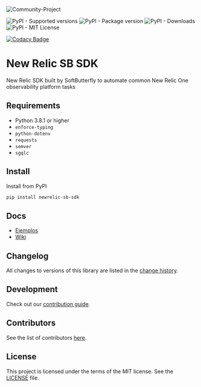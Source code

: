 ![Community-Project](https://gitlab.com/softbutterfly/open-source/open-source-office/-/raw/master/banners/softbutterfly-open-source--banner--community-project.png)

![PyPI - Supported versions](https://img.shields.io/pypi/pyversions/newrelic-sb-sdk)
![PyPI - Package version](https://img.shields.io/pypi/v/newrelic-sb-sdk)
![PyPI - Downloads](https://img.shields.io/pypi/dm/newrelic-sb-sdk)
![PyPI - MIT License](https://img.shields.io/pypi/l/newrelic-sb-sdk)

[![Codacy Badge](https://app.codacy.com/project/badge/Grade/1c25dec51e1c4a719be4c2d4ebe7eef6)](https://app.codacy.com/gl/softbutterfly/newrelic-sb-sdk/dashboard?utm_source=gl&utm_medium=referral&utm_content=&utm_campaign=Badge_grade)

# New Relic SB SDK

New Relic SDK built by SoftButterfly to automate common New Relic One observability platform tasks

## Requirements

* Python 3.8.1 or higher
* `enforce-typing`
* `python-dotenv`
* `requests`
* `semver`
* `sgqlc`

## Install

Install from PyPI

```bash
pip install newrelic-sb-sdk
```

## Docs

* [Ejemplos](https://gitlab.com/softbutterfly/open-source/newrelic-sb-sdk/-/wikis)
* [Wiki](https://gitlab.com/softbutterfly/open-source/newrelic-sb-sdk/-/wikis)

## Changelog

All changes to versions of this library are listed in the [change history](./CHANGELOG.md).

## Development

Check out our [contribution guide](./CONTRIBUTING.md).

## Contributors

See the list of contributors [here](https://gitlab.com/softbutterfly/open-source/newrelic-sb-sdk/-/graphs/develop).

## License

This project is licensed under the terms of the MIT license. See the <a href="./LICENSE.txt" download>LICENSE</a> file.
